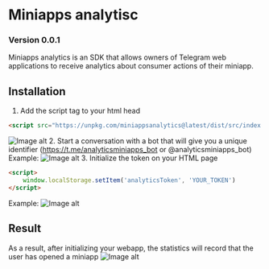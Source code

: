 # Miniapps analytisc
### Version 0.0.1
Miniapps analytics is an SDK that allows owners of Telegram web applications to receive analytics about consumer actions of their miniapp.

## Installation
1. Add the script tag to your html head
```html
<script src="https://unpkg.com/miniappsanalytics@latest/dist/src/index.js" type="text/javascript"></script>
```
![Image alt](https://github.com/analyticstg/docsimages/raw/main/tagscript.jpg)
2. Start a conversation with a bot that will give you a unique identifier (https://t.me/analyticsminiapps_bot or @analyticsminiapps_bot)
Example:
![Image alt](https://github.com/analyticstg/docsimages/raw/main/bot.jpg)
3. Initialize the token on your HTML page
```html
<script>
    window.localStorage.setItem('analyticsToken', 'YOUR_TOKEN')
</script>
```
Example:
![Image alt](https://github.com/analyticstg/docsimages/raw/main/settokenexample.jpg)

## Result

As a result, after initializing your webapp, the statistics will record that the user has opened a miniapp
![Image alt](https://github.com/analyticstg/docsimages/raw/main/result.jpg)
